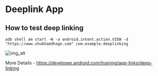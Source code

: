 # Deeplink App

## How to test deep linking

```
adb shell am start -W -a android.intent.action.VIEW -d "https://www.shubhamdhage.com" com.example.deeplinking
```

![img_alt](https://i.imgur.com/0mEaxnN.png)

More Details - https://developer.android.com/training/app-links/deep-linking